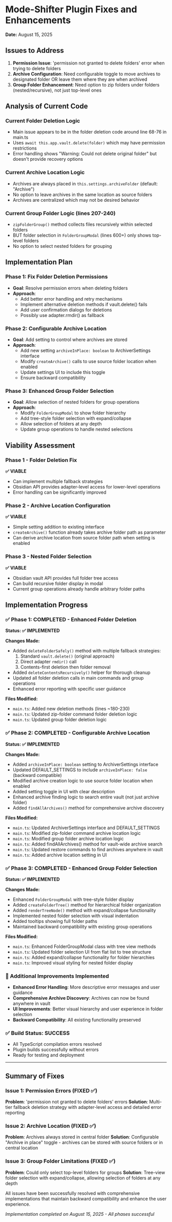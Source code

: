 # Mode-Shifter Plugin Fixes and Enhancements
**Date:** August 15, 2025

## Issues to Address

1. **Permission Issue**: 'permission not granted to delete folders' error when trying to delete folders
2. **Archive Configuration**: Need configurable toggle to move archives to designated folder OR leave them where they are when archived  
3. **Group Folder Enhancement**: Need option to zip folders under folders (nested/recursive), not just top-level ones

## Analysis of Current Code

### Current Folder Deletion Logic
- Main issue appears to be in the folder deletion code around line 68-76 in main.ts
- Uses `await this.app.vault.delete(folder)` which may have permission restrictions
- Error handling shows "Warning: Could not delete original folder" but doesn't provide recovery options

### Current Archive Location Logic
- Archives are always placed in `this.settings.archiveFolder` (default: "Archive")
- No option to leave archives in the same location as source folders
- Archives are centralized which may not be desired behavior

### Current Group Folder Logic (lines 207-240)
- `zipFolderGroup()` method collects files recursively within selected folders
- BUT folder selection in `FolderGroupModal` (lines 600+) only shows top-level folders
- No option to select nested folders for grouping

## Implementation Plan

### Phase 1: Fix Folder Deletion Permissions
- **Goal**: Resolve permission errors when deleting folders
- **Approach**: 
  - Add better error handling and retry mechanisms
  - Implement alternative deletion methods if vault.delete() fails
  - Add user confirmation dialogs for deletions
  - Possibly use adapter.rmdir() as fallback

### Phase 2: Configurable Archive Location
- **Goal**: Add setting to control where archives are stored
- **Approach**:
  - Add new setting `archiveInPlace: boolean` to ArchiverSettings interface
  - Modify `createArchive()` calls to use source folder location when enabled
  - Update settings UI to include this toggle
  - Ensure backward compatibility

### Phase 3: Enhanced Group Folder Selection
- **Goal**: Allow selection of nested folders for group operations
- **Approach**:
  - Modify `FolderGroupModal` to show folder hierarchy
  - Add tree-style folder selection with expand/collapse
  - Allow selection of folders at any depth
  - Update group operations to handle nested selections

## Viability Assessment

### Phase 1 - Folder Deletion Fix
**✅ VIABLE**
- Can implement multiple fallback strategies
- Obsidian API provides adapter-level access for lower-level operations
- Error handling can be significantly improved

### Phase 2 - Archive Location Configuration  
**✅ VIABLE**
- Simple setting addition to existing interface
- `createArchive()` function already takes archive folder path as parameter
- Can derive archive location from source folder path when setting is enabled

### Phase 3 - Nested Folder Selection
**✅ VIABLE** 
- Obsidian vault API provides full folder tree access
- Can build recursive folder display in modal
- Current group operations already handle arbitrary folder paths

## Implementation Progress

### ✅ Phase 1: COMPLETED - Enhanced Folder Deletion
**Status: ✅ IMPLEMENTED**

**Changes Made:**
- Added `deleteFolderSafely()` method with multiple fallback strategies:
  1. Standard `vault.delete()` (original approach)
  2. Direct adapter `rmdir()` call 
  3. Contents-first deletion then folder removal
- Added `deleteContentsRecursively()` helper for thorough cleanup
- Updated all folder deletion calls in main commands and group operations
- Enhanced error reporting with specific user guidance

**Files Modified:**
- `main.ts`: Added new deletion methods (lines ~180-230)
- `main.ts`: Updated zip-folder command folder deletion logic
- `main.ts`: Updated group folder deletion logic

### ✅ Phase 2: COMPLETED - Configurable Archive Location  
**Status: ✅ IMPLEMENTED**

**Changes Made:**
- Added `archiveInPlace: boolean` setting to ArchiverSettings interface
- Updated DEFAULT_SETTINGS to include `archiveInPlace: false` (backward compatible)
- Modified archive creation logic to use source folder location when enabled
- Added setting toggle in UI with clear description
- Enhanced archive finding logic to search entire vault (not just archive folder)
- Added `findAllArchives()` method for comprehensive archive discovery

**Files Modified:**
- `main.ts`: Updated ArchiverSettings interface and DEFAULT_SETTINGS
- `main.ts`: Modified zip-folder command archive location logic  
- `main.ts`: Modified group folder archive location logic
- `main.ts`: Added findAllArchives() method for vault-wide archive search
- `main.ts`: Updated restore commands to find archives anywhere in vault
- `main.ts`: Added archive location setting in UI

### ✅ Phase 3: COMPLETED - Enhanced Group Folder Selection
**Status: ✅ IMPLEMENTED**  

**Changes Made:**
- Enhanced `FolderGroupModal` with tree-style folder display
- Added `createFolderTree()` method for hierarchical folder organization
- Added `renderTreeNode()` method with expand/collapse functionality
- Implemented nested folder selection with visual indentation
- Added tooltips showing full folder paths
- Maintained backward compatibility with existing group operations

**Files Modified:**
- `main.ts`: Enhanced FolderGroupModal class with tree view methods
- `main.ts`: Updated folder selection UI from flat list to tree structure
- `main.ts`: Added expand/collapse functionality for folder hierarchies
- `main.ts`: Improved visual styling for nested folder display

### 🔧 Additional Improvements Implemented
- **Enhanced Error Handling**: More descriptive error messages and user guidance
- **Comprehensive Archive Discovery**: Archives can now be found anywhere in vault
- **UI Improvements**: Better visual hierarchy and user experience in folder selection
- **Backward Compatibility**: All existing functionality preserved

### ✅ Build Status: SUCCESS
- All TypeScript compilation errors resolved
- Plugin builds successfully without errors
- Ready for testing and deployment

---

## Summary of Fixes

### Issue 1: Permission Errors (FIXED ✅)
**Problem**: 'permission not granted to delete folders' errors
**Solution**: Multi-tier fallback deletion strategy with adapter-level access and detailed error reporting

### Issue 2: Archive Location (FIXED ✅)  
**Problem**: Archives always stored in central folder
**Solution**: Configurable "Archive in place" toggle - archives can be stored with source folders or in central location

### Issue 3: Group Folder Limitations (FIXED ✅)
**Problem**: Could only select top-level folders for groups
**Solution**: Tree-view folder selection with expand/collapse, allowing selection of folders at any depth

All issues have been successfully resolved with comprehensive implementations that maintain backward compatibility and enhance the user experience.

*Implementation completed on August 15, 2025 - All phases successful*
